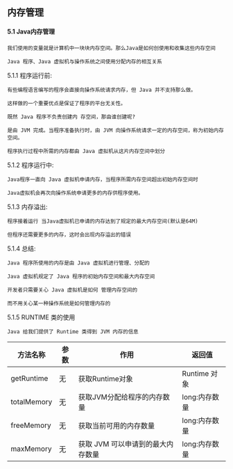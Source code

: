 ## 内存管理

#### 5.1 Java内存管理

	我们使用的变量就是计算机中一块块内存空间。那么Java是如何创使用和收集这些内存空间
	
	Java 程序、Java 虚拟机与操作系统之间使用分配内存的相互关系
	
5.1.1 程序运行前:

    有些编程语言编写的程序会直接向操作系统请求内存，但 Java 并不支持那么做。
	
	这样做的一个重要优点是保证了程序的平台无关性。
	
	既然 Java 程序不负责创建内 存空间，那由谁创建呢?
	
	是由 JVM 完成。当程序准备执行时，由 JVM 向操作系统请求一定的内存空间，称为初始内存空间。
	
	程序执行过程中所需的内存都由 Java 虚拟机从这片内存空间中划分
	
5.1.2 程序运行中:
	
	Java程序一直向 Java 虚拟机申请内存，当程序所需内存空间超出初始内存空间时
	
	Java虚拟机会再次向操作系统申请更多的内存供程序使用。
	
5.1.3 内存溢出:
	
	程序接着运行 当Java虚拟机已申请的内存达到了规定的最大内存空间(默认是64M)
	
	但程序还需要更多的内存，这时会出现内存溢出的错误

5.1.4 总结:
	
	Java 程序所使用的内存是由 Java 虚拟机进行管理、分配的
	
	Java 虚拟机规定了 Java 程序的初始内存空间和最大内存空间
	
	开发者只需要关心 Java 虚拟机是如何 管理内存空间的
	
	而不用关心某一种操作系统是如何管理内存的
	
5.1.5 RUNTIME 类的使用
	
	Java 给我们提供了 Runtime 类得到 JVM 内存的信息



| 方法名称        | 参数    |  作用  | 返回值  |
| --------   | -----   | ---- |---- |
| getRuntime         | 无       |   获取Runtime对象               |  Runtime 对象    |
| totalMemory        | 无       |   获取JVM分配给程序的内存数量      |   long:内存数量   |
| freeMemory         | 无       |   获取当前可用的内存数量           |   long:内存数量   |
| maxMemory          | 无       |   获取 JVM 可以申请到的最大内存数量 |   long:内存数量   |

